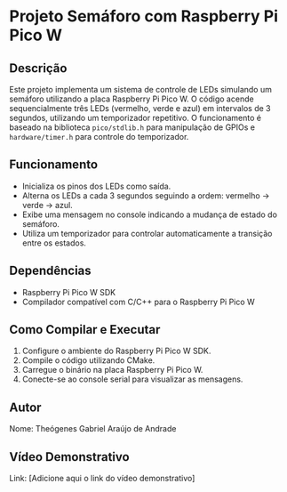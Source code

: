 # Projeto Semáforo com Raspberry Pi Pico W

## Descrição
Este projeto implementa um sistema de controle de LEDs simulando um semáforo utilizando a placa Raspberry Pi Pico W. O código acende sequencialmente três LEDs (vermelho, verde e azul) em intervalos de 3 segundos, utilizando um temporizador repetitivo. O funcionamento é baseado na biblioteca `pico/stdlib.h` para manipulação de GPIOs e `hardware/timer.h` para controle do temporizador.

## Funcionamento
- Inicializa os pinos dos LEDs como saída.
- Alterna os LEDs a cada 3 segundos seguindo a ordem: vermelho -> verde -> azul.
- Exibe uma mensagem no console indicando a mudança de estado do semáforo.
- Utiliza um temporizador para controlar automaticamente a transição entre os estados.

## Dependências
- Raspberry Pi Pico W SDK
- Compilador compatível com C/C++ para o Raspberry Pi Pico W

## Como Compilar e Executar
1. Configure o ambiente do Raspberry Pi Pico W SDK.
2. Compile o código utilizando CMake.
3. Carregue o binário na placa Raspberry Pi Pico W.
4. Conecte-se ao console serial para visualizar as mensagens.

## Autor
Nome: Theógenes Gabriel Araújo de Andrade

## Vídeo Demonstrativo
Link: [Adicione aqui o link do vídeo demonstrativo]

